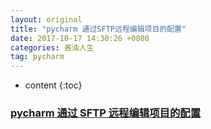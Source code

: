 ```yaml
---
layout: original
title: "pycharm 通过SFTP远程编辑项目的配置"
date: 2017-10-17 14:30:26 +0800 
categories: 酱油人生
tag: pycharm
---
```

* content
{:toc}


<!-- more -->
### [pycharm 通过 SFTP 远程编辑项目的配置](https://my.oschina.net/lilinzero/blog/1544337)
